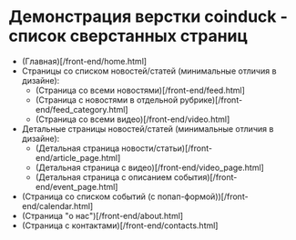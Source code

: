 # Демонстрация верстки coinduck - список сверстанных страниц
- (Главная)[/front-end/home.html]
- Страницы со списком новостей/статей (минимальные отличия в дизайне):
    - (Страница со всеми новостями)[/front-end/feed.html]
    - (Страница с новостями в отдельной рубрике)[/front-end/feed_category.html]
    - (Страница со всеми видео)[/front-end/video.html]
- Детальные страницы новостей/статей (минимальные отличия в дизайне):
    - (Детальная страница новости/статьи)[/front-end/article_page.html]
    - (Детальная страница с видео)[/front-end/video_page.html]
    - (Детальная страница с описанием события)[/front-end/event_page.html]
- (Страница со списком событий (с попап-формой))[/front-end/calendar.html]
- (Страница "о нас")[/front-end/about.html]
- (Страница с контактами)[/front-end/contacts.html]
